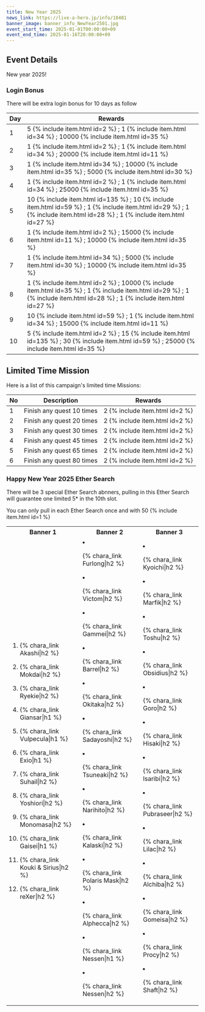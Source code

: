 ```yaml
---
title: New Year 2025
news_link: https://live-a-hero.jp/info/10481
banner_image: banner_info_NewYear2501.jpg
event_start_time: 2025-01-01T00:00:00+09
event_end_time: 2025-01-16T20:00:00+09
---
```


## Event Details

New year 2025!

### Login Bonus

There will be extra login bonus for 10 days as follow

| Day| Rewards |
|----|-----------------------------------------------------------|
| 1  | 5 {% include item.html id=2 %} ; 1 {% include item.html id=34 %} ; 10000 {% include item.html id=35 %} |
| 2  | 1 {% include item.html id=2 %} ; 1 {% include item.html id=34 %} ; 20000 {% include item.html id=11 %} |
| 3  | 1 {% include item.html id=34 %} ; 10000 {% include item.html id=35 %} ; 5000 {% include item.html id=30 %} |
| 4  | 1 {% include item.html id=2 %} ; 1 {% include item.html id=34 %} ; 25000 {% include item.html id=35 %} |
| 5  | 10 {% include item.html id=135 %} ; 10 {% include item.html id=59 %} ; 1 {% include item.html id=29 %} ; 1 {% include item.html id=28 %} ; 1 {% include item.html id=27 %} |
| 6  | 1 {% include item.html id=2 %} ; 15000 {% include item.html id=11 %} ; 10000 {% include item.html id=35 %} |
| 7  | 1 {% include item.html id=34 %} ; 5000 {% include item.html id=30 %} ; 10000 {% include item.html id=35 %} |
| 8  | 1 {% include item.html id=2 %} ; 10000 {% include item.html id=35 %} ; 1 {% include item.html id=29 %} ; 1 {% include item.html id=28 %} ; 1 {% include item.html id=27 %} |
| 9  | 10 {% include item.html id=59 %} ; 1 {% include item.html id=34 %} ; 15000 {% include item.html id=11 %} |
| 10 |  5 {% include item.html id=2 %} ; 15 {% include item.html id=135 %} ; 30 {% include item.html id=59 %} ; 25000 {% include item.html id=35 %} |

## Limited Time Mission

Here is a list of this campaign's limited time Missions:

| No  | Description      | Rewards      |
|----|-----------------------------------------------------------|----------------|
| 1  | Finish any quest 10 times | 2 {% include item.html id=2 %}  |
| 2  | Finish any quest 20 times | 2 {% include item.html id=2 %}  |
| 3  | Finish any quest 30 times | 2 {% include item.html id=2 %}  |
| 4  | Finish any quest 45 times | 2 {% include item.html id=2 %}  |
| 5  | Finish any quest 65 times | 2 {% include item.html id=2 %}  |
| 6  | Finish any quest 80 times | 2 {% include item.html id=2 %}  |

### Happy New Year 2025 Ether Search

There will be 3 special Ether Search abnners, pulling in this Ether Search will guarantee one limited 5* in the 10th slot.

You can only pull in each Ether Search once and with 50 {% include item.html id=1 %}

<table>
  <tr><th>Banner 1</th><th>Banner 2</th><th>Banner 3</th></tr>
  <tr>
    <td markdown="1">

1. {% chara_link Akashi|h2 %}
1. {% chara_link Mokdai|h2 %}
1. {% chara_link Ryekie|h2 %}
1. {% chara_link Giansar|h1 %}
1. {% chara_link Vulpecula|h1 %}
1. {% chara_link Exio|h1 %}
1. {% chara_link Suhail|h2 %}
1. {% chara_link Yoshiori|h2 %}
1. {% chara_link Monomasa|h2 %}
1. {% chara_link Gaisei|h1 %}
1. {% chara_link Kouki & Sirius|h2 %}
1. {% chara_link reXer|h2 %}

    </td>
    <td markdown="1">

1. {% chara_link Furlong|h2 %}
1. {% chara_link Victom|h2 %}
1. {% chara_link Gammei|h2 %}
1. {% chara_link Barrel|h2 %}
1. {% chara_link Okitaka|h2 %}
1. {% chara_link Sadayoshi|h2 %}
1. {% chara_link Tsuneaki|h2 %}
1. {% chara_link Narihito|h2 %}
1. {% chara_link Kalaski|h2 %}
1. {% chara_link Polaris Mask|h2 %}
1. {% chara_link Alphecca|h2 %}
1. {% chara_link Nessen|h1 %}
1. {% chara_link Nessen|h2 %}

    </td>
    <td markdown="1">

1. {% chara_link Kyoichi|h2 %}
1. {% chara_link Marfik|h2 %}
1. {% chara_link Toshu|h2 %}
1. {% chara_link Obsidius|h2 %}
1. {% chara_link Goro|h2 %}
1. {% chara_link Hisaki|h2 %}
1. {% chara_link Isaribi|h2 %}
1. {% chara_link Pubraseer|h2 %}
1. {% chara_link Lilac|h2 %}
1. {% chara_link Alchiba|h2 %}
1. {% chara_link Gomeisa|h2 %}
1. {% chara_link Procy|h2 %}
1. {% chara_link Shaft|h2 %}

    </td>
  </tr>
</table>
